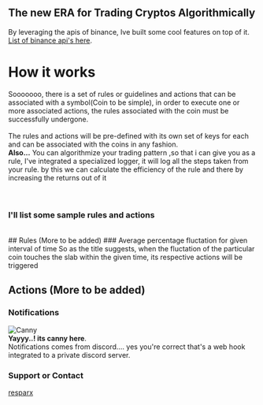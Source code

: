 ## The new ERA for Trading Cryptos Algorithmically

By leveraging the apis of binance, Ive built some cool features on top of it. [List of binance api's here](https://binance-docs.github.io/apidocs/spot/en/#change-log).


# How it works  
Sooooooo, there is a set of rules or guidelines and actions that can be associated with a symbol(Coin to be simple), in order to execute one or more associated actions, the rules associated with the coin must be successfully undergone.  
<br/>
The rules and actions will be pre-defined with its own set of keys for each and can be associated with the coins in any fashion.  
**Also...**
You can algorithmize your trading pattern ,so that i can give you as a rule, I've integrated a specialized logger, it will log all the steps taken from your rule.
by this we can calculate the efficiency of the rule and there by increasing the returns out of it  
<br/>
<br/>
### **I'll list some sample rules and actions**
<br/>
## Rules (More to be added)
### Average percentage fluctation for given interval of time
So as the title suggests, when the fluctation of the particular coin touches the slab within the given time, its respective actions will be triggered

## Actions (More to be added)
### Notifications
![Canny](https://cdn4.iconfinder.com/data/icons/logos-and-brands/512/91_Discord_logo_logos-512.png)  
**Yayyy..! its canny here**.  
Notifications comes from discord.... yes you're correct that's a web hook integrated to a private discord server. 

### Support or Contact  
[resparx](mailto:ramprash.rspx@gmail.com)
